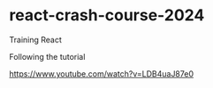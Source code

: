 # react-crash-course-2024

Training React

Following the tutorial

https://www.youtube.com/watch?v=LDB4uaJ87e0
